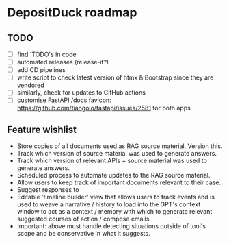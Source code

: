 # DepositDuck roadmap

## TODO

- [ ] find 'TODO's in code
- [ ] automated releases (release-it?)
- [ ] add CD pipelines
- [ ] write script to check latest version of htmx & Bootstrap since they are vendored
- [ ] similarly, check for updates to GitHub actions
- [ ] customise FastAPI /docs favicon: <https://github.com/tiangolo/fastapi/issues/2581>
      for both apps

## Feature wishlist

- Store copies of all documents used as RAG source material. Version this.
- Track which version of source material was used to generate answers.
- Track which version of relevant APIs + source material was used to generate answers.
- Scheduled process to automate updates to the RAG source material.
- Allow users to keep track of important documents relevant to their case.
- Suggest responses to
- Editable 'timeline builder' view that allows users to track events and is used to weave
  a narrative / history to load into the GPT's context window to act as a context / memory
  with which to generate relevant suggested courses of action / compose emails.  
- Important: above must handle detecting situations outside of tool's scope and be
  conservative in what it suggests.
